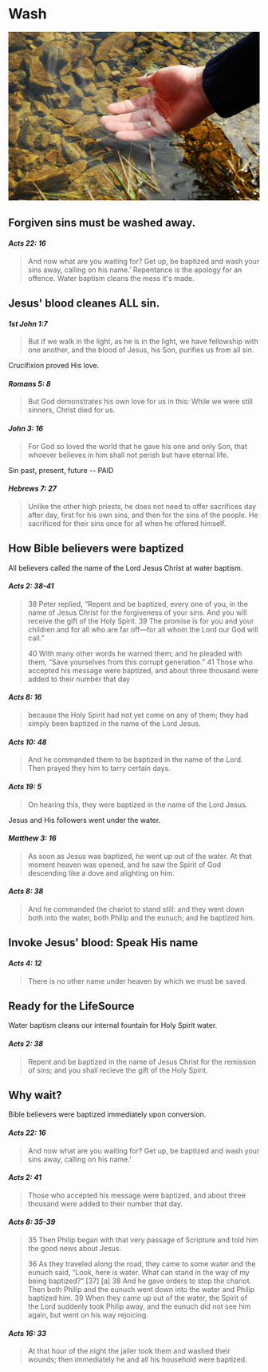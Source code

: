 # Wash

![Wash](../images/bigstock-Clean-water-24335276.jpg)

## Forgiven sins must be washed away.
#### *Acts 22: 16*
> And now what are you waiting for? Get up, be baptized and wash your sins away, calling on his name.’
Repentance is the apology for an offence.
Water baptism cleans the mess it's made.

## Jesus' blood cleanes ALL sin.
#### *1st John 1:7*
>But if we walk in the light, as he is in the light, we have fellowship with one another, and the blood of Jesus, his Son, purifies us from all sin.

Crucifixion proved His love.
#### *Romans 5: 8*
>But God demonstrates his own love for us in this: While we were still sinners, Christ died for us.
#### *John 3: 16*
>For God so loved the world that he gave his one and only Son, that whoever believes in him shall not perish but have eternal life.

Sin past, present, future -- PAID
#### *Hebrews 7: 27*
>Unlike the other high priests, he does not need to offer sacrifices day after day, first for his own sins, and then for the sins of the people. He sacrificed for their sins once for all when he offered himself.

## How Bible believers were baptized
All believers called the name of the Lord Jesus Christ at water baptism.
#### *Acts 2: 38-41*
>38 Peter replied, “Repent and be baptized, every one of you, in the name of Jesus Christ for the forgiveness of your sins. And you will receive the gift of the Holy Spirit. 39 The promise is for you and your children and for all who are far off—for all whom the Lord our God will call.”
>
>40 With many other words he warned them; and he pleaded with them, “Save yourselves from this corrupt generation.” 41 Those who accepted his message were baptized, and about three thousand were added to their number that day

#### *Acts 8: 16*
>because the Holy Spirit had not yet come on any of them; they had simply been baptized in the name of the Lord Jesus.

#### *Acts 10: 48*
>And he commanded them to be baptized in the name of the Lord. Then prayed they him to tarry certain days.

#### *Acts 19: 5*
>On hearing this, they were baptized in the name of the Lord Jesus.

Jesus and His followers went under the water.
#### *Matthew 3: 16*
>As soon as Jesus was baptized, he went up out of the water. At that moment heaven was opened, and he saw the Spirit of God descending like a dove and alighting on him.

#### *Acts 8: 38*
>And he commanded the chariot to stand still: and they went down both into the water, both Philip and the eunuch; and he baptized him.

## Invoke Jesus' blood: Speak His name
#### *Acts 4: 12*
> There is no other name under heaven by which we must be saved.

## Ready for the LifeSource
Water baptism cleans our internal fountain for Holy Spirit water.
#### *Acts 2: 38*
> Repent and be baptized in the name of Jesus Christ for the remission of sins; and you shall recieve the gift of the Holy Spirit.

## Why wait?
Bible believers were baptized immediately upon conversion.
#### *Acts 22: 16*
>And now what are you waiting for? Get up, be baptized and wash your sins away, calling on his name.’

#### *Acts 2: 41*
>Those who accepted his message were baptized, and about three thousand were added to their number that day.

#### *Acts 8: 35-39*
> 35 Then Philip began with that very passage of Scripture and told him the good news about Jesus.
>
>36 As they traveled along the road, they came to some water and the eunuch said, “Look, here is water. What can stand in the way of my being baptized?” [37] [a] 38 And he gave orders to stop the chariot. Then both Philip and the eunuch went down into the water and Philip baptized him. 39 When they came up out of the water, the Spirit of the Lord suddenly took Philip away, and the eunuch did not see him again, but went on his way rejoicing. 

#### *Acts 16: 33*
>At that hour of the night the jailer took them and washed their wounds; then immediately he and all his household were baptized.